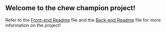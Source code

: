 ## Welcome to the chew champion project!

Refer to the [Front-end Readme](https://github.com/je-ol/Chew-champion/blob/main/front-end/README.md) file and the [Back-end Readme](https://github.com/je-ol/Chew-champion/blob/main/back-end/README.md) file for more information on the project!
